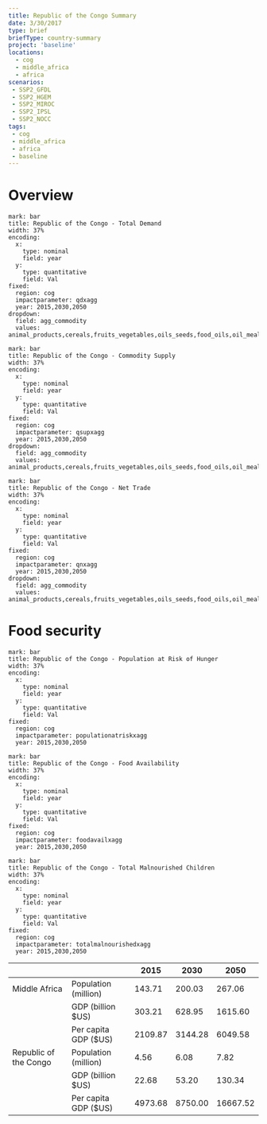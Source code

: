 ```yaml
---
title: Republic of the Congo Summary
date: 3/30/2017
type: brief
briefType: country-summary
project: 'baseline'
locations:
  - cog
  - middle_africa
  - africa
scenarios:
 - SSP2_GFDL
 - SSP2_HGEM
 - SSP2_MIROC
 - SSP2_IPSL
 - SSP2_NOCC
tags:
 - cog
 - middle_africa
 - africa
 - baseline
---
```

# Overview 

```chart
mark: bar
title: Republic of the Congo - Total Demand
width: 37%
encoding:
  x:
    type: nominal
    field: year
  y:
    type: quantitative
    field: Val
fixed:
  region: cog
  impactparameter: qdxagg
  year: 2015,2030,2050
dropdown:
  field: agg_commodity
  values: animal_products,cereals,fruits_vegetables,oils_seeds,food_oils,oil_meals,other,pulses,roots_tubers,sugar
```

```chart
mark: bar
title: Republic of the Congo - Commodity Supply
width: 37%
encoding:
  x:
    type: nominal
    field: year
  y:
    type: quantitative
    field: Val
fixed:
  region: cog
  impactparameter: qsupxagg
  year: 2015,2030,2050
dropdown:
  field: agg_commodity
  values: animal_products,cereals,fruits_vegetables,oils_seeds,food_oils,oil_meals,other,pulses,roots_tubers,sugar
```

```chart
mark: bar
title: Republic of the Congo - Net Trade
width: 37%
encoding:
  x:
    type: nominal
    field: year
  y:
    type: quantitative
    field: Val
fixed:
  region: cog
  impactparameter: qnxagg
  year: 2015,2030,2050
dropdown:
  field: agg_commodity
  values: animal_products,cereals,fruits_vegetables,oils_seeds,food_oils,oil_meals,other,pulses,roots_tubers,sugar
```

# Food security

```chart
mark: bar
title: Republic of the Congo - Population at Risk of Hunger
width: 37%
encoding:
  x:
    type: nominal
    field: year
  y:
    type: quantitative
    field: Val
fixed:
  region: cog
  impactparameter: populationatriskxagg
  year: 2015,2030,2050
```

```chart
mark: bar
title: Republic of the Congo - Food Availability
width: 37%
encoding:
  x:
    type: nominal
    field: year
  y:
    type: quantitative
    field: Val
fixed:
  region: cog
  impactparameter: foodavailxagg
  year: 2015,2030,2050
```

```chart
mark: bar
title: Republic of the Congo - Total Malnourished Children
width: 37%
encoding:
  x:
    type: nominal
    field: year
  y:
    type: quantitative
    field: Val
fixed:
  region: cog
  impactparameter: totalmalnourishedxagg
  year: 2015,2030,2050
```

|   |   | 2015 | 2030 | 2050 |
|---|---|---|---|---|
| Middle Africa | Population (million) | 143.71 | 200.03 | 267.06 |
|  | GDP (billion $US) | 303.21 | 628.95 | 1615.60 |
|  | Per capita GDP ($US) | 2109.87 | 3144.28 | 6049.58 |
| Republic of the Congo | Population (million) | 4.56 | 6.08 | 7.82 |
|  | GDP (billion $US) | 22.68 | 53.20 | 130.34 |
|  | Per capita GDP ($US) | 4973.68| 8750.00| 16667.52|